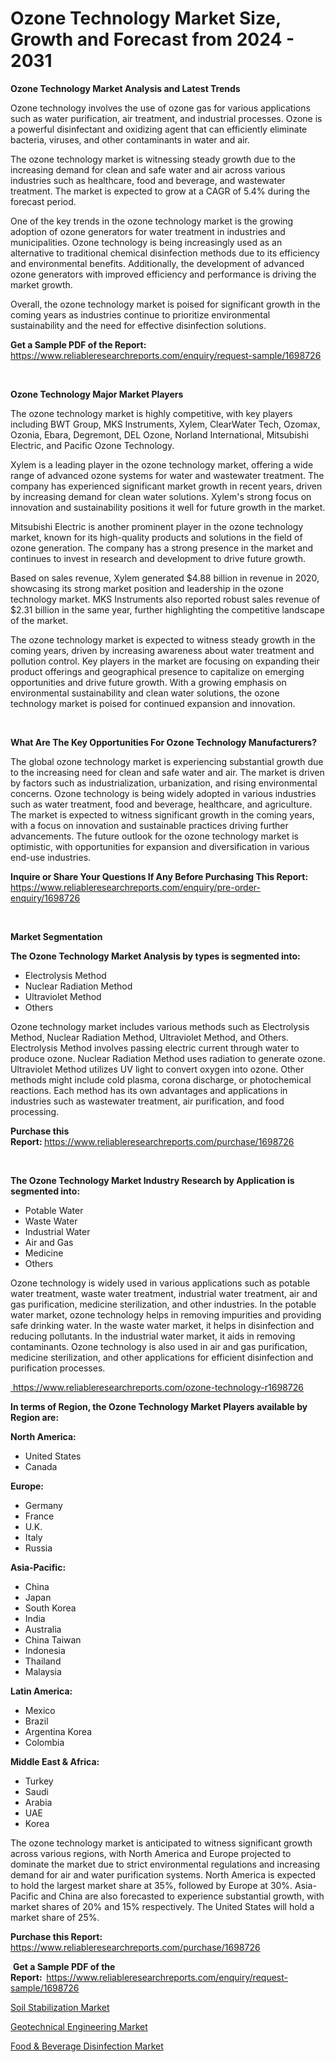 <p><h1>Ozone Technology Market Size, Growth and Forecast from 2024 - 2031</h1></p><p><strong>Ozone Technology Market Analysis and Latest Trends</strong></p>
<p><p>Ozone technology involves the use of ozone gas for various applications such as water purification, air treatment, and industrial processes. Ozone is a powerful disinfectant and oxidizing agent that can efficiently eliminate bacteria, viruses, and other contaminants in water and air.</p><p>The ozone technology market is witnessing steady growth due to the increasing demand for clean and safe water and air across various industries such as healthcare, food and beverage, and wastewater treatment. The market is expected to grow at a CAGR of 5.4% during the forecast period.</p><p>One of the key trends in the ozone technology market is the growing adoption of ozone generators for water treatment in industries and municipalities. Ozone technology is being increasingly used as an alternative to traditional chemical disinfection methods due to its efficiency and environmental benefits. Additionally, the development of advanced ozone generators with improved efficiency and performance is driving the market growth.</p><p>Overall, the ozone technology market is poised for significant growth in the coming years as industries continue to prioritize environmental sustainability and the need for effective disinfection solutions.</p></p>
<p><strong>Get a Sample PDF of the Report:&nbsp;</strong> <a href="https://www.reliableresearchreports.com/enquiry/request-sample/1698726">https://www.reliableresearchreports.com/enquiry/request-sample/1698726</a></p>
<p>&nbsp;</p>
<p><strong>Ozone Technology Major Market Players</strong></p>
<p><p>The ozone technology market is highly competitive, with key players including BWT Group, MKS Instruments, Xylem, ClearWater Tech, Ozomax, Ozonia, Ebara, Degremont, DEL Ozone, Norland International, Mitsubishi Electric, and Pacific Ozone Technology. </p><p>Xylem is a leading player in the ozone technology market, offering a wide range of advanced ozone systems for water and wastewater treatment. The company has experienced significant market growth in recent years, driven by increasing demand for clean water solutions. Xylem's strong focus on innovation and sustainability positions it well for future growth in the market.</p><p>Mitsubishi Electric is another prominent player in the ozone technology market, known for its high-quality products and solutions in the field of ozone generation. The company has a strong presence in the market and continues to invest in research and development to drive future growth.</p><p>Based on sales revenue, Xylem generated $4.88 billion in revenue in 2020, showcasing its strong market position and leadership in the ozone technology market. MKS Instruments also reported robust sales revenue of $2.31 billion in the same year, further highlighting the competitive landscape of the market.</p><p>The ozone technology market is expected to witness steady growth in the coming years, driven by increasing awareness about water treatment and pollution control. Key players in the market are focusing on expanding their product offerings and geographical presence to capitalize on emerging opportunities and drive future growth. With a growing emphasis on environmental sustainability and clean water solutions, the ozone technology market is poised for continued expansion and innovation.</p></p>
<p>&nbsp;</p>
<p><strong>What Are The Key Opportunities For Ozone Technology Manufacturers?</strong></p>
<p><p>The global ozone technology market is experiencing substantial growth due to the increasing need for clean and safe water and air. The market is driven by factors such as industrialization, urbanization, and rising environmental concerns. Ozone technology is being widely adopted in various industries such as water treatment, food and beverage, healthcare, and agriculture. The market is expected to witness significant growth in the coming years, with a focus on innovation and sustainable practices driving further advancements. The future outlook for the ozone technology market is optimistic, with opportunities for expansion and diversification in various end-use industries.</p></p>
<p><strong>Inquire or Share Your Questions If Any Before Purchasing This Report:</strong> <a href="https://www.reliableresearchreports.com/enquiry/pre-order-enquiry/1698726">https://www.reliableresearchreports.com/enquiry/pre-order-enquiry/1698726</a></p>
<p>&nbsp;</p>
<p><strong>Market Segmentation</strong></p>
<p><strong>The Ozone Technology Market Analysis by types is segmented into:</strong></p>
<p><ul><li>Electrolysis Method</li><li>Nuclear Radiation Method</li><li>Ultraviolet Method</li><li>Others</li></ul></p>
<p><p>Ozone technology market includes various methods such as Electrolysis Method, Nuclear Radiation Method, Ultraviolet Method, and Others. Electrolysis Method involves passing electric current through water to produce ozone. Nuclear Radiation Method uses radiation to generate ozone. Ultraviolet Method utilizes UV light to convert oxygen into ozone. Other methods might include cold plasma, corona discharge, or photochemical reactions. Each method has its own advantages and applications in industries such as wastewater treatment, air purification, and food processing.</p></p>
<p><strong>Purchase this Report:&nbsp;</strong><a href="https://www.reliableresearchreports.com/purchase/1698726">https://www.reliableresearchreports.com/purchase/1698726</a></p>
<p>&nbsp;</p>
<p><strong>The Ozone Technology Market Industry Research by Application is segmented into:</strong></p>
<p><ul><li>Potable Water</li><li>Waste Water</li><li>Industrial Water</li><li>Air and Gas</li><li>Medicine</li><li>Others</li></ul></p>
<p><p>Ozone technology is widely used in various applications such as potable water treatment, waste water treatment, industrial water treatment, air and gas purification, medicine sterilization, and other industries. In the potable water market, ozone technology helps in removing impurities and providing safe drinking water. In the waste water market, it helps in disinfection and reducing pollutants. In the industrial water market, it aids in removing contaminants. Ozone technology is also used in air and gas purification, medicine sterilization, and other applications for efficient disinfection and purification processes.</p></p>
<p><a href="https://www.reliableresearchreports.com/ozone-technology-r1698726">&nbsp;https://www.reliableresearchreports.com/ozone-technology-r1698726</a></p>
<p><strong>In terms of Region, the Ozone Technology Market Players available by Region are:</strong></p>
<p>
    <p> <strong> North America: </strong>
        <ul>
            <li>United States</li>
            <li>Canada</li>
        </ul>
        </p> 
    <p> <strong> Europe: </strong>
        <ul>
            <li>Germany</li>
            <li>France</li>
            <li>U.K.</li>
            <li>Italy</li>
            <li>Russia</li>
        </ul>
        </p> 
    <p> <strong> Asia-Pacific: </strong>
        <ul>
            <li>China</li>
            <li>Japan</li>
            <li>South Korea</li>
            <li>India</li>
            <li>Australia</li>
            <li>China Taiwan</li>
            <li>Indonesia</li>
            <li>Thailand</li>
            <li>Malaysia</li>
        </ul>
        </p> 
    <p> <strong> Latin America: </strong>
        <ul>
            <li>Mexico</li>
            <li>Brazil</li>
            <li>Argentina Korea</li>
            <li>Colombia</li>
        </ul>
        </p> 
    <p> <strong> Middle East & Africa: </strong>
        <ul>
            <li>Turkey</li>
            <li>Saudi</li>
            <li>Arabia</li>
            <li>UAE</li>
            <li>Korea</li>
        </ul>
    </p>
    </p>
<p><p>The ozone technology market is anticipated to witness significant growth across various regions, with North America and Europe projected to dominate the market due to strict environmental regulations and increasing demand for air and water purification systems. North America is expected to hold the largest market share at 35%, followed by Europe at 30%. Asia-Pacific and China are also forecasted to experience substantial growth, with market shares of 20% and 15% respectively. The United States will hold a market share of  25%.</p></p>
<p><strong>Purchase this Report: </strong><a href="https://www.reliableresearchreports.com/purchase/1698726">https://www.reliableresearchreports.com/purchase/1698726</a></p>
<p>&nbsp;<strong>Get a Sample PDF of the Report:&nbsp;&nbsp;</strong><a href="https://www.reliableresearchreports.com/enquiry/request-sample/1698726">https://www.reliableresearchreports.com/enquiry/request-sample/1698726</a></p>
<p><strong></strong></p>
<p><p><a href="https://github.com/Angelnienowdseej3e45z3p8c/Market-Research-Report-List-2/blob/main/soil-stabilization-market.md">Soil Stabilization Market</a></p><p><a href="https://github.com/angeliabkratze/Market-Research-Report-List-1/blob/main/geotechnical-engineering-market.md">Geotechnical Engineering Market</a></p><p><a href="https://github.com/brentleyjimmiealvaradoz4l1rea/Market-Research-Report-List-2/blob/main/food-beverage-disinfection-market.md">Food & Beverage Disinfection Market</a></p></p>